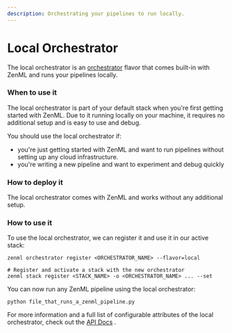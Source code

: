 ```yaml
---
description: Orchestrating your pipelines to run locally.
---
```


# Local Orchestrator

The local orchestrator is an [orchestrator](orchestrators.md) flavor that comes built-in with ZenML and runs your pipelines locally.

### When to use it

The local orchestrator is part of your default stack when you're first getting started with ZenML. Due to it running locally on your machine, it requires no additional setup and is easy to use and debug.

You should use the local orchestrator if:

* you're just getting started with ZenML and want to run pipelines without setting up any cloud infrastructure.
* you're writing a new pipeline and want to experiment and debug quickly

### How to deploy it

The local orchestrator comes with ZenML and works without any additional setup.

### How to use it

To use the local orchestrator, we can register it and use it in our active stack:

```shell
zenml orchestrator register <ORCHESTRATOR_NAME> --flavor=local

# Register and activate a stack with the new orchestrator
zenml stack register <STACK_NAME> -o <ORCHESTRATOR_NAME> ... --set
```

You can now run any ZenML pipeline using the local orchestrator:

```shell
python file_that_runs_a_zenml_pipeline.py
```

For more information and a full list of configurable attributes of the local orchestrator, check out the [API Docs](https://apidocs.zenml.io/latest/core\_code\_docs/core-orchestrators/#zenml.orchestrators.local.local\_orchestrator.LocalOrchestrator) .
